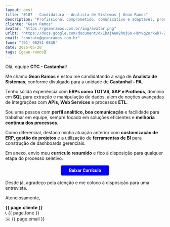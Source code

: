 ```yaml
---
layout: post
title: "#187 - Candidatura – Analista de Sistemas | Gean Ramos"
description: "Profissional comprometido, comunicativo e adaptável, pronto para agregar valor à equipe!"
cliente: "Gean Ramos"
avatar: "https://geanramos.com.br/img/avatar.png"
urlbt: "https://docs.google.com/document/d/1bAjAuW2h0jGn-HbYVq2orkwk7-ZM8QIYbwjnE_DXQBk/export?format=pdf"
email: "contato@geanramos.com.br"
fone: "(91) 98251-0830"
date: 2025-05-20
tags: [gean-ramos]
---
```

Olá, equipe **CTC - Castanhal**!  
  
Me chamo **Gean Ramos** e estou me candidatando à vaga de **Analista de Sistemas**, conforme divulgado para a unidade de **Castanhal - PA**.  
  
Tenho sólida experiência com **ERPs como TOTVS, SAP e Protheus**, domínio em **SQL** para extração e manipulação de dados, além de noções avançadas de integrações com **APIs, Web Services** e processos **ETL**.  
  
Sou uma pessoa com **perfil analítico, boa comunicação** e facilidade para trabalhar em equipe, sempre focado em soluções eficientes e **melhoria contínua dos processos**.  
  
Como diferencial, destaco minha atuação anterior com **customização de ERP, gestão de projetos** e a utilização de **ferramentas de BI** para construção de dashboards gerenciais.  
  
Em anexo, envio meu **currículo resumido** e fico à disposição para qualquer etapa do processo seletivo.

<center><a href="{{ page.urlbt }}" class="btn" style="display: inline-block;padding: 8px 25px;color: white;font-size: 14px;text-decoration: none;border-radius: 4px;text-align: center;cursor: pointer;display: inline-block;font-weight: 700;font-family: 'Roboto', Tahoma, Verdana, Segoe, sans-serif;background-color: #00f;">Baixar Currículo</a></center>


Desde já, agradeço pela atenção e me coloco à disposição para uma entrevista.  
  
Atenciosamente, 

**{{ page.cliente }}**<br>
📞 {{ page.fone }}<br>
✉️ {{ page.email }}
